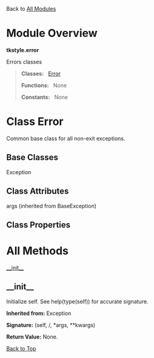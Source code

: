 Back to [All Modules](https://github.com/pyrustic/tkstyle/blob/master/docs/modules/README.md#readme)

# Module Overview

**tkstyle.error**
 
Errors classes

> **Classes:** &nbsp; [Error](https://github.com/pyrustic/tkstyle/blob/master/docs/modules/content/tkstyle.error/content/classes/Error.md#class-error)
>
> **Functions:** &nbsp; None
>
> **Constants:** &nbsp; None

# Class Error
Common base class for all non-exit exceptions.

## Base Classes
Exception

## Class Attributes
args (inherited from BaseException)

## Class Properties


# All Methods
[\_\_init\_\_](#__init__)

## \_\_init\_\_
Initialize self.  See help(type(self)) for accurate signature.

**Inherited from:** Exception

**Signature:** (self, /, \*args, \*\*kwargs)





**Return Value:** None.

[Back to Top](#module-overview)



